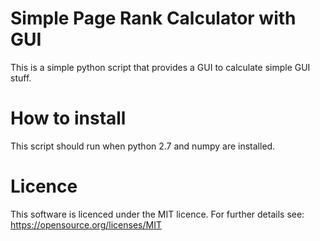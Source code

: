 # Simple Page Rank Calculator with GUI

This is a simple python script that provides a GUI to calculate simple GUI stuff. 


# How to install

This script should run when python 2.7 and numpy are installed.

# Licence
This software is licenced under the MIT licence. For further details see: https://opensource.org/licenses/MIT
